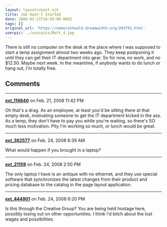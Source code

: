 ```yaml
---
layout: layouts/post.njk
title: Job Hasn't Started
date: 2008-02-21T16:59:00.000Z
tags: []
original_url: 'https://nemorathwald.dreamwidth.org/203791.html'
userpic: ../userpics/Matt_4.jpg
---
```

There is still no computer on the desk at the place where I was supposed to start a temp assignment almost two weeks ago. They keep postponing it until they can get their IT department into gear. So for now, no work, and no $12.50. Maybe next week. In the meantime, if anybody wants to do lunch or hang out, I'm totally free.

## Comments

---

**[ext_119840](https://www.dreamwidth.org/users/ext_119840)** on Feb. 21, 2008 11:42 PM

Oh that's a drag. As an employee, at least you'd be sitting there at that empty desk, motivating someone to get the IT department kicked in the ass. As a temp, they don't have to pay you while you're waiting, so there's SO much less motivation. Pity I'm working so much, or lunch would be great.

---

**[ext_362577](https://www.dreamwidth.org/users/ext_362577)** on Feb. 24, 2008 6:39 AM

What would happen if you brought in a laptop?

---

**[ext_21159](https://www.dreamwidth.org/users/ext_21159)** on Feb. 24, 2008 2:50 PM

The only laptop I have is an antique with no ethernet, and they use special software that synchronizes the latest changes from their product and pricing database to the catalog in the page layout application.

---

**[ext_444901](https://www.dreamwidth.org/users/ext_444901)** on Feb. 24, 2008 6:20 PM

Is this through the Creative Group? You are being held hostage here, possibly losing out on other opportunities. I think I'd bitch about the lost wages and possibilities.
